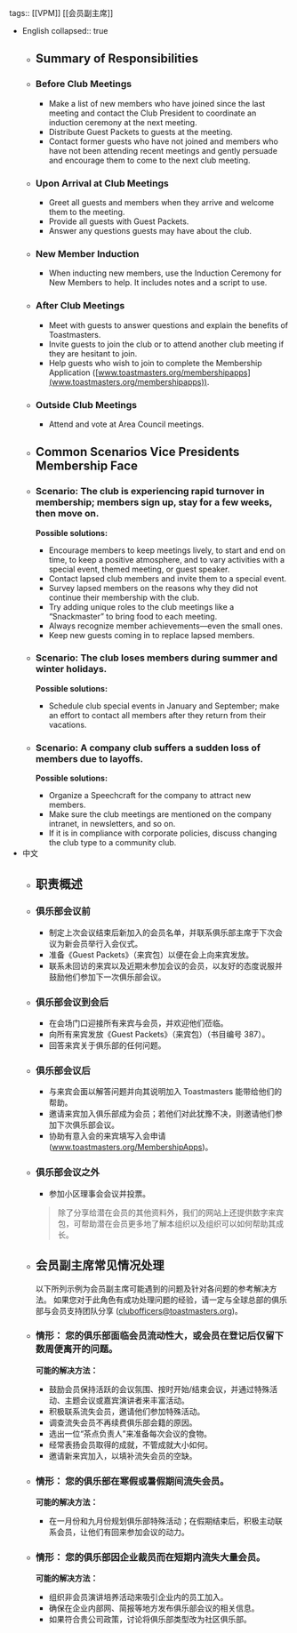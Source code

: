 tags:: [[VPM]] [[会员副主席]]

- English
  collapsed:: true
	- ## Summary of Responsibilities
	- ### Before Club Meetings
	  
	  * Make a list of new members who have joined since the last meeting and contact the Club President to coordinate an induction ceremony at the next meeting.
	  * Distribute Guest Packets to guests at the meeting.
	  * Contact former guests who have not joined and members who have not been attending recent meetings and gently persuade and encourage them to come to the next club meeting.
	- ### Upon Arrival at Club Meetings
	  
	  * Greet all guests and members when they arrive and welcome them to the meeting.
	  * Provide all guests with Guest Packets.
	  * Answer any questions guests may have about the club.
	- ### New Member Induction
	  
	  * When inducting new members, use the Induction Ceremony for New Members to help. It includes notes and a script to use.
	- ### After Club Meetings
	  
	  * Meet with guests to answer questions and explain the benefits of Toastmasters.
	  * Invite guests to join the club or to attend another club meeting if they are hesitant to join.
	  * Help guests who wish to join to complete the Membership Application ([www.toastmasters.org/membershipapps](www.toastmasters.org/membershipapps)).
	- ### Outside Club Meetings
	  
	  * Attend and vote at Area Council meetings.
	- ## Common Scenarios Vice Presidents Membership Face
	- ### Scenario: The club is experiencing rapid turnover in membership; members sign up, stay for a few weeks, then move on.
	  
	  **Possible solutions:**
	  
	  * Encourage members to keep meetings lively, to start and end on time, to keep a positive atmosphere, and to vary activities with a special event, themed meeting, or guest speaker.
	  * Contact lapsed club members and invite them to a special event.
	  * Survey lapsed members on the reasons why they did not continue their membership with the club.
	  * Try adding unique roles to the club meetings like a “Snackmaster” to bring food to each meeting.
	  * Always recognize member achievements—even the small ones.
	  * Keep new guests coming in to replace lapsed members.
	- ### Scenario: The club loses members during summer and winter holidays.
	  
	  **Possible solutions:**
	  
	  * Schedule club special events in January and September; make an effort to contact all members after they return from their vacations.
	- ### Scenario: A company club suffers a sudden loss of members due to layoffs.
	  
	  **Possible solutions:**
	  
	  * Organize a Speechcraft for the company to attract new members. 
	  * Make sure the club meetings are mentioned on the company intranet, in newsletters, and so on. 
	  * If it is in compliance with corporate policies, discuss changing the club type to a community club.
- 中文
	- ## 职责概述
	- ### 俱乐部会议前
	  
	  * 制定上次会议结束后新加入的会员名单，并联系俱乐部主席于下次会议为新会员举行入会仪式。
	  * 准备《Guest Packets》（来宾包）以便在会上向来宾发放。
	  * 联系未回访的来宾以及近期未参加会议的会员，以友好的态度说服并鼓励他们参加下一次俱乐部会议。
	- ### 俱乐部会议到会后
	  
	  * 在会场门口迎接所有来宾与会员，并欢迎他们莅临。
	  * 向所有来宾发放《Guest Packets》（来宾包）（书目编号 387）。
	  * 回答来宾关于俱乐部的任何问题。
	- ### 俱乐部会议后
	  
	  * 与来宾会面以解答问题并向其说明加入 Toastmasters 能带给他们的帮助。
	  * 邀请来宾加入俱乐部成为会员；若他们对此犹豫不决，则邀请他们参加下次俱乐部会议。
	  * 协助有意入会的来宾填写入会申请 (www.toastmasters.org/MembershipApps)。
	- ### 俱乐部会议之外
	  
	  * 参加小区理事会会议并投票。
	  
	  > 除了分享给潜在会员的其他资料外，我们的网站上还提供数字来宾包，可帮助潜在会员更多地了解本组织以及组织可以如何帮助其成长。
	- ## 会员副主席常见情况处理
	  
	  以下所列示例为会员副主席可能遇到的问题及针对各问题的参考解决方法。 如果您对于此角色有成功处理问题的经验，请一定与全球总部的俱乐部与会员支持团队分享 (clubofficers@toastmasters.org)。
	- ### 情形： 您的俱乐部面临会员流动性大，或会员在登记后仅留下数周便离开的问题。
	  
	  **可能的解决方法：**
	  
	  * 鼓励会员保持活跃的会议氛围、按时开始/结束会议，并通过特殊活动、主题会议或嘉宾演讲者来丰富活动。
	  * 积极联系流失会员，邀请他们参加特殊活动。
	  * 调查流失会员不再续费俱乐部会籍的原因。
	  * 选出一位“茶点负责人”来准备每次会议的食物。
	  * 经常表扬会员取得的成就，不管成就大小如何。
	  * 邀请新来宾加入，以填补流失会员的空缺。
	- ### 情形： 您的俱乐部在寒假或暑假期间流失会员。
	  
	  **可能的解决方法：**
	  
	  * 在一月份和九月份规划俱乐部特殊活动；在假期结束后，积极主动联系会员，让他们有回来参加会议的动力。
	- ### 情形： 您的俱乐部因企业裁员而在短期内流失大量会员。
	  
	  **可能的解决方法：**
	  
	  * 组织非会员演讲培养活动来吸引企业内的员工加入。 
	  * 确保在企业内部网、简报等地方发布俱乐部会议的相关信息。
	  * 如果符合贵公司政策，讨论将俱乐部类型改为社区俱乐部。